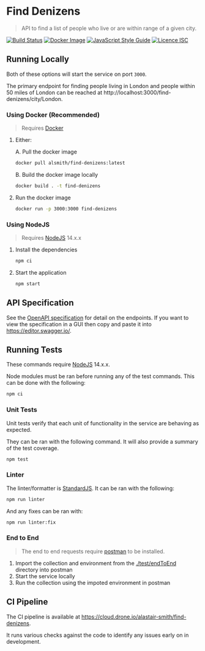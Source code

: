 # Find Denizens

>API to find a list of people who live or are within range of a given city.

[![Build Status](https://cloud.drone.io/api/badges/alastair-smith/find-denizens/status.svg)](https://cloud.drone.io/alastair-smith/find-denizens)
[![Docker Image](https://img.shields.io/badge/dockerhub-alsmith&#47;find&#8211;denizens-blue)](https://hub.docker.com/r/alsmith/find-denizens)
[![JavaScript Style Guide](https://img.shields.io/badge/code_style-standard-brightgreen.svg)](https://standardjs.com)
[![Licence ISC](https://img.shields.io/badge/Licence-ISC-blue)](https://choosealicense.com/licenses/isc/)


## Running Locally

Both of these options will start the service on port `3000`.

The primary endpoint for finding people living in London and people within 50 miles of London can be reached at http://localhost:3000/find-denizens/city/London.

### Using Docker (Recommended)

>Requires [Docker](https://www.docker.com/)

1. Either:

    A. Pull the docker image

    ```bash
    docker pull alsmith/find-denizens:latest
    ```

    B. Build the docker image locally

    ```bash
    docker build . -t find-denizens
    ```

2. Run the docker image

    ```bash
    docker run -p 3000:3000 find-denizens
    ```

### Using NodeJS

>Requires [NodeJS](https://nodejs.org/en/) 14.x.x

1. Install the dependencies

    ```bash
    npm ci
    ```

1. Start the application

    ```bash
    npm start
    ```

## API Specification

See the [OpenAPI specification](./openapi.yml) for detail on the endpoints.
If you want to view the specification in a GUI then copy and paste it into https://editor.swagger.io/.

## Running Tests

These commands require [NodeJS](https://nodejs.org/en/) 14.x.x.

Node modules must be ran before running any of the test commands. This can be done with the following:

```bash
npm ci
```

### Unit Tests

Unit tests verify that each unit of functionality in the service are behaving as expected.

They can be ran with the following command. It will also provide a summary of the test coverage.

```bash
npm test
```

### Linter

The linter/formatter is [StandardJS](https://standardjs.com/). It can be ran with the following:

```bash
npm run linter
```

And any fixes can be ran with:

```bash
npm run linter:fix
```

### End to End

>The end to end requests require [postman](https://www.postman.com/) to be installed.

1. Import the collection and environment from the [./test/endToEnd](./test/endToEnd) directory into postman
1. Start the service locally
1. Run the collection using the impoted environment in postman

## CI Pipeline

The CI pipeline is available at https://cloud.drone.io/alastair-smith/find-denizens.

It runs various checks against the code to identify any issues early on in development.
